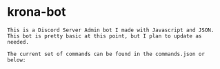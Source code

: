 # krona-bot

    This is a Discord Server Admin bot I made with Javascript and JSON. This bot is pretty basic at this point, but I plan to update as needed.
    
    The current set of commands can be found in the commands.json or below:
    
